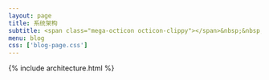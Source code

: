 ```yaml
---
layout: page
title: 系统架构
subtitle: <span class="mega-octicon octicon-clippy"></span>&nbsp;&nbsp; Take notes about everything new
menu: blog
css: ['blog-page.css']
---
```

{% include architecture.html %}
